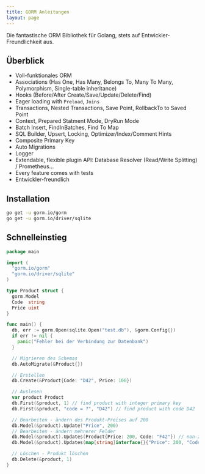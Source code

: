```yaml
---
title: GORM Anleitungen
layout: page
---
```


Die fantastische ORM Bibliothek für Golang, stets auf Entwickler-Freundlichkeit aus.

## Überblick

* Voll-funktionales ORM
* Associations (Has One, Has Many, Belongs To, Many To Many, Polymorphism, Single-table inheritance)
* Hooks (Before/After Create/Save/Update/Delete/Find)
* Eager loading with `Preload`, `Joins`
* Transactions, Nested Transactions, Save Point, RollbackTo to Saved Point
* Context, Prepared Statment Mode, DryRun Mode
* Batch Insert, FindInBatches, Find To Map
* SQL Builder, Upsert, Locking, Optimizer/Index/Comment Hints
* Composite Primary Key
* Auto Migrations
* Logger
* Extendable, flexible plugin API: Database Resolver (Read/Write Splitting) / Prometheus...
* Every feature comes with tests
* Entwickler-freundlich

## Installation

```sh
go get -u gorm.io/gorm
go get -u gorm.io/driver/sqlite
```

## Schnelleinstieg

```go
package main

import (
  "gorm.io/gorm"
  "gorm.io/driver/sqlite"
)

type Product struct {
  gorm.Model
  Code  string
  Price uint
}

func main() {
  db, err := gorm.Open(sqlite.Open("test.db"), &gorm.Config{})
  if err != nil {
    panic("Fehler bei der Verbindung zur Datenbank")
  }

  // Migrieren des Schemas
  db.AutoMigrate(&Product{})

  // Erstellen
  db.Create(&Product{Code: "D42", Price: 100})

  // Auslesen
  var product Product
  db.First(&product, 1) // find product with integer primary key
  db.First(&product, "code = ?", "D42") // find product with code D42

  // Bearbeiten - ändern des Produkt-Preises auf 200
  db.Model(&product).Update("Price", 200)
  // Bearbeiten - ändern mehrerer Felder
  db.Model(&product).Updates(Product{Price: 200, Code: "F42"}) // non-zero fields
  db.Model(&product).Updates(map[string]interface{}{"Price": 200, "Code": "F42"})

  // Löschen - Produkt löschen
  db.Delete(&product, 1)
}
```
